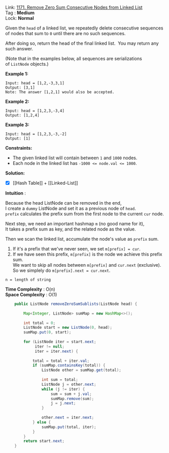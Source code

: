 Link: [1171. Remove Zero Sum Consecutive Nodes from Linked List](https://leetcode.com/problems/remove-zero-sum-consecutive-nodes-from-linked-list/) <br>
Tag : **Medium**<br>
Lock: **Normal**

Given the `head` of a linked list, we repeatedly delete consecutive sequences of nodes that sum to `0` until there are no such sequences.

After doing so, return the head of the final linked list.  You may return any such answer.

(Note that in the examples below, all sequences are serializations of `ListNode` objects.)

**Example 1:**

```
Input: head = [1,2,-3,3,1]
Output: [3,1]
Note: The answer [1,2,1] would also be accepted.
```

**Example 2:**

```
Input: head = [1,2,3,-3,4]
Output: [1,2,4]
```

**Example 3:**

```
Input: head = [1,2,3,-3,-2]
Output: [1]
```

**Constraints:**

- The given linked list will contain between `1` and `1000` nodes.
- Each node in the linked list has `-1000 <= node.val <= 1000`.

**Solution:**

- [x]  [[Hash Table]] + [[Linked-List]]

**Intuition** :

Because the head ListNode can be removed in the end,  
I create a `dummy` ListNode and set it as a previous node of `head`.  
`prefix` calculates the prefix sum from the first node to the current `cur` node.

Next step, we need an important hashmap `m` (no good name for it),  
It takes a prefix sum as key, and the related node as the value.

Then we scan the linked list, accumulate the node's value as `prefix` sum.

1. If it's a prefix that we've never seen, we set `m[prefix] = cur`.
2. If we have seen this prefix, `m[prefix]` is the node we achieve this prefix sum.  
    We want to skip all nodes between `m[prefix]` and `cur.next` (exclusive).  
    So we simplely do `m[prefix].next = cur.next`.

```
n = length of string
```
**Time Complexity** : O(n)<br>
**Space Complexity** : O(1)

```java
    public ListNode removeZeroSumSublists(ListNode head) {
        
        Map<Integer, ListNode> sumMap = new HashMap<>();
        
        int total = 0;
        ListNode start = new ListNode(0, head);
        sumMap.put(0, start);
        
        for (ListNode iter = start.next;
             iter != null; 
             iter = iter.next) {
            
            total = total + iter.val;
            if (sumMap.containsKey(total)) {
                ListNode other = sumMap.get(total);
                
                int sum = total;
                ListNode j = other.next;
                while (j != iter) {
                    sum = sum + j.val;
                    sumMap.remove(sum);
                    j = j.next;
                }
                
                other.next = iter.next;
            } else {
                sumMap.put(total, iter);
            }
        }
        return start.next;
    }
```
